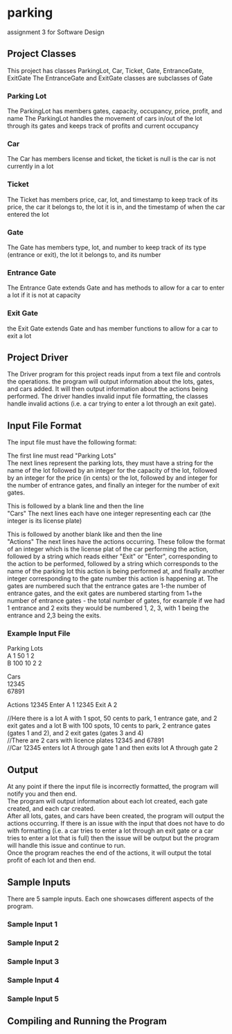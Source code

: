 # parking
assignment 3  for Software Design

## Project Classes
This project has classes ParkingLot, Car, Ticket, Gate, EntranceGate, ExitGate
The EntranceGate and ExitGate classes are subclasses of Gate

### Parking Lot
The ParkingLot has members gates, capacity, occupancy, price, profit, and name
The ParkingLot handles the movement of cars in/out of the lot through its gates and keeps track of profits and current occupancy

### Car
The Car has members license and ticket, the ticket is null is the car is not currently in a lot

### Ticket
The Ticket has members price, car, lot, and timestamp to keep track of its price, the car it belongs to, the lot it is in, and the timestamp of when the car entered the lot

### Gate
The Gate has members type, lot, and number to keep track of its type (entrance or exit), the lot it belongs to, and its number

### Entrance Gate
The Entrance Gate extends Gate and has methods to allow for a car to enter a lot if it is not at capacity

### Exit Gate
the Exit Gate extends Gate and has member functions to allow for a car to exit a lot

## Project Driver
The Driver program for this project reads input from a text file and controls the operations.
the program will output information about the lots, gates, and cars added.
It will then output information about the actions being performed.
The driver handles invalid input file formatting, the classes handle invalid actions (i.e. a car trying to enter a lot through an exit gate).

## Input File Format
The input file must have the following format:  

The first line must read "Parking Lots"  
The next lines represent the parking lots, they must have a string for the name of the lot followed by an integer for the capacity of the lot, followed by an integer for the price (in cents) or the lot, followed by and integer for the number of entrance gates, and finally an integer for the number of exit gates.  

This is followed by a blank line and then the line  
"Cars" 
The next lines each have one integer representing each car (the integer is its license plate)

This is followed by another blank like and then the line  
"Actions"
The next lines have the actions occurring. These follow the format of an integer which is the license plat of the car performing the action, 
followed by a string which reads either "Exit" or "Enter", corresponding to the action to be performed, 
followed by a string which corresponds to the name of the parking lot this action is being performed at, 
and finally another integer corresponding to the gate number this action is happening at. The gates are numbered
such that the entrance gates are 1-the number of entrance gates, and the exit gates are numbered starting from 
1+the number of entrance gates - the total number of gates, for example if we had 1 entrance and 2 exits they would be numbered
1, 2, 3, with 1 being the entrance and 2,3 being the exits.

### Example Input File
Parking Lots  
A 1 50 1 2  
B 100 10 2 2 

Cars  
12345  
67891 

Actions
12345 Enter A 1
12345 Exit A 2

//Here there is a lot A with 1 spot, 50 cents to park, 1 entrance gate, and 2 exit gates
 and a lot B with 100 spots, 10 cents to park, 2 entrance gates (gates 1 and 2), and 2 exit gates (gates 3 and 4)  
//There are 2 cars with licence plates 12345 and 67891  
//Car 12345 enters lot A through gate 1 and then exits lot A through gate 2

## Output
At any point if there the input file is incorrectly formatted, the program will notify you and then end.  
The program will output information about each lot created, each gate created, and each car created.    
After all lots, gates, and cars have been created, the program will output the actions occurring. 
If there is an issue with the input that does not have to do with formatting (i.e. a car tries to enter a lot through 
an exit gate or a car tries to enter a lot that is full) then the issue will be output but 
the program will handle this issue and continue to run.  
Once the program reaches the end of the actions, it will output the total profit of each lot and then end.

## Sample Inputs
There are 5 sample inputs. Each one showcases different aspects of the program.

### Sample Input 1


### Sample Input 2


### Sample Input 3


### Sample Input 4


### Sample Input 5


## Compiling and Running the Program


